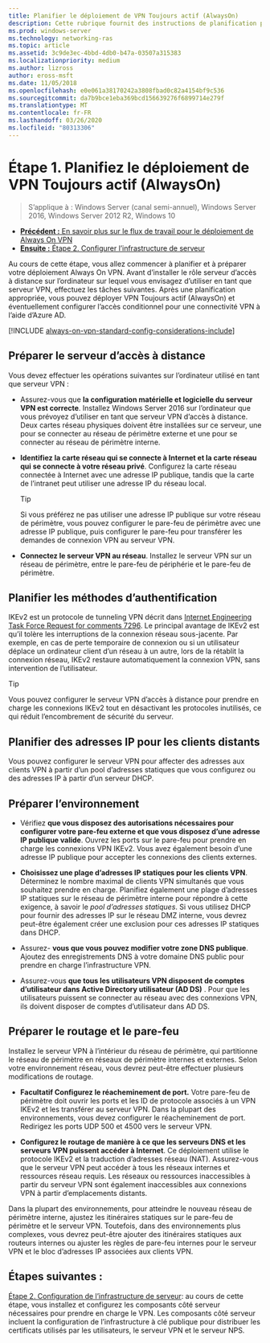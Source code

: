 ```yaml
---
title: Planifier le déploiement de VPN Toujours actif (AlwaysOn)
description: Cette rubrique fournit des instructions de planification pour le déploiement de Always On VPN dans Windows Server 2016.
ms.prod: windows-server
ms.technology: networking-ras
ms.topic: article
ms.assetid: 3c9de3ec-4bbd-4db0-b47a-03507a315383
ms.localizationpriority: medium
ms.author: lizross
author: eross-msft
ms.date: 11/05/2018
ms.openlocfilehash: e0e061a38170242a3808fbad0c82a4154bf9c536
ms.sourcegitcommit: da7b9bce1eba369bcd156639276f6899714e279f
ms.translationtype: MT
ms.contentlocale: fr-FR
ms.lasthandoff: 03/26/2020
ms.locfileid: "80313306"
---
```

# <a name="step-1-plan-the-always-on-vpn-deployment"></a>Étape 1. Planifiez le déploiement de VPN Toujours actif (AlwaysOn)

>S’applique à : Windows Server (canal semi-annuel), Windows Server 2016, Windows Server 2012 R2, Windows 10

- [**Précédent :** En savoir plus sur le flux de travail pour le déploiement de Always On VPN](always-on-vpn-deploy-deployment.md)
- [**Ensuite :** Étape 2. Configurer l’infrastructure de serveur](vpn-deploy-server-infrastructure.md)

Au cours de cette étape, vous allez commencer à planifier et à préparer votre déploiement Always On VPN. Avant d’installer le rôle serveur d’accès à distance sur l’ordinateur sur lequel vous envisagez d’utiliser en tant que serveur VPN, effectuez les tâches suivantes. Après une planification appropriée, vous pouvez déployer VPN Toujours actif (AlwaysOn) et éventuellement configurer l’accès conditionnel pour une connectivité VPN à l’aide d’Azure AD.

[!INCLUDE [always-on-vpn-standard-config-considerations-include](../../../includes/always-on-vpn-standard-config-considerations-include.md)]

## <a name="prepare-the-remote-access-server"></a>Préparer le serveur d’accès à distance

Vous devez effectuer les opérations suivantes sur l’ordinateur utilisé en tant que serveur VPN :

- Assurez-vous que **la configuration matérielle et logicielle du serveur VPN est correcte**. Installez Windows Server 2016 sur l’ordinateur que vous prévoyez d’utiliser en tant que serveur VPN d’accès à distance. Deux cartes réseau physiques doivent être installées sur ce serveur, une pour se connecter au réseau de périmètre externe et une pour se connecter au réseau de périmètre interne.

- **Identifiez la carte réseau qui se connecte à Internet et la carte réseau qui se connecte à votre réseau privé**. Configurez la carte réseau connectée à Internet avec une adresse IP publique, tandis que la carte de l’intranet peut utiliser une adresse IP du réseau local.

    >[!TIP]
    >Si vous préférez ne pas utiliser une adresse IP publique sur votre réseau de périmètre, vous pouvez configurer le pare-feu de périmètre avec une adresse IP publique, puis configurer le pare-feu pour transférer les demandes de connexion VPN au serveur VPN.

- **Connectez le serveur VPN au réseau**. Installez le serveur VPN sur un réseau de périmètre, entre le pare-feu de périphérie et le pare-feu de périmètre.

## <a name="plan-authentication-methods"></a>Planifier les méthodes d’authentification

IKEv2 est un protocole de tunneling VPN décrit dans [Internet Engineering Task Force Request for comments 7296](https://datatracker.ietf.org/doc/rfc7296/). Le principal avantage de IKEv2 est qu’il tolère les interruptions de la connexion réseau sous-jacente. Par exemple, en cas de perte temporaire de connexion ou si un utilisateur déplace un ordinateur client d’un réseau à un autre, lors de la rétablit la connexion réseau, IKEv2 restaure automatiquement la connexion VPN, sans intervention de l’utilisateur.

>[!TIP]
>Vous pouvez configurer le serveur VPN d’accès à distance pour prendre en charge les connexions IKEv2 tout en désactivant les protocoles inutilisés, ce qui réduit l’encombrement de sécurité du serveur. 

## <a name="plan-ip-addresses-for-remote-clients"></a>Planifier des adresses IP pour les clients distants

Vous pouvez configurer le serveur VPN pour affecter des adresses aux clients VPN à partir d’un pool d’adresses statiques que vous configurez ou des adresses IP à partir d’un serveur DHCP. 

## <a name="prepare-the-environment"></a>Préparer l’environnement

- Vérifiez **que vous disposez des autorisations nécessaires pour configurer votre pare-feu externe et que vous disposez d’une adresse IP publique valide**. Ouvrez les ports sur le pare-feu pour prendre en charge les connexions VPN IKEv2. Vous avez également besoin d’une adresse IP publique pour accepter les connexions des clients externes.

- **Choisissez une plage d’adresses IP statiques pour les clients VPN**. Déterminez le nombre maximal de clients VPN simultanés que vous souhaitez prendre en charge. Planifiez également une plage d’adresses IP statiques sur le réseau de périmètre interne pour répondre à cette exigence, à savoir le *pool d’adresses statiques*. Si vous utilisez DHCP pour fournir des adresses IP sur le réseau DMZ interne, vous devrez peut-être également créer une exclusion pour ces adresses IP statiques dans DHCP.

- Assurez- **vous que vous pouvez modifier votre zone DNS publique**. Ajoutez des enregistrements DNS à votre domaine DNS public pour prendre en charge l’infrastructure VPN. 

- Assurez-vous **que tous les utilisateurs VPN disposent de comptes d’utilisateur dans Active Directory utilisateur (AD DS)** . Pour que les utilisateurs puissent se connecter au réseau avec des connexions VPN, ils doivent disposer de comptes d’utilisateur dans AD DS.

## <a name="prepare-routing-and-firewall"></a>Préparer le routage et le pare-feu 

Installez le serveur VPN à l’intérieur du réseau de périmètre, qui partitionne le réseau de périmètre en réseaux de périmètre internes et externes. Selon votre environnement réseau, vous devrez peut-être effectuer plusieurs modifications de routage.

- **Facultatif Configurez le réacheminement de port.** Votre pare-feu de périmètre doit ouvrir les ports et les ID de protocole associés à un VPN IKEv2 et les transférer au serveur VPN. Dans la plupart des environnements, vous devez configurer le réacheminement de port. Redirigez les ports UDP 500 et 4500 vers le serveur VPN.

- **Configurez le routage de manière à ce que les serveurs DNS et les serveurs VPN puissent accéder à Internet**. Ce déploiement utilise le protocole IKEv2 et la traduction d’adresses réseau (NAT). Assurez-vous que le serveur VPN peut accéder à tous les réseaux internes et ressources réseau requis. Les réseaux ou ressources inaccessibles à partir du serveur VPN sont également inaccessibles aux connexions VPN à partir d’emplacements distants.

Dans la plupart des environnements, pour atteindre le nouveau réseau de périmètre interne, ajustez les itinéraires statiques sur le pare-feu de périmètre et le serveur VPN. Toutefois, dans des environnements plus complexes, vous devrez peut-être ajouter des itinéraires statiques aux routeurs internes ou ajuster les règles de pare-feu internes pour le serveur VPN et le bloc d’adresses IP associées aux clients VPN.

## <a name="next-steps"></a>Étapes suivantes :

[Étape 2. Configuration de l’infrastructure de serveur](vpn-deploy-server-infrastructure.md): au cours de cette étape, vous installez et configurez les composants côté serveur nécessaires pour prendre en charge le VPN. Les composants côté serveur incluent la configuration de l’infrastructure à clé publique pour distribuer les certificats utilisés par les utilisateurs, le serveur VPN et le serveur NPS.